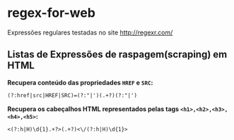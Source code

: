 # regex-for-web

Expressões regulares testadas no site http://regexr.com/

## Listas de Expressões de raspagem(scraping) em HTML

**Recupera conteúdo das propriedades `HREF` e `SRC`:**
```txt
(?:href|src|HREF|SRC)=(?:"|')(.+?)(?:"|')
```

**Recupera os cabeçalhos HTML representados pelas tags `<h1>,<h2>,<h3>,<h4>,<h5>`:**
```txt
<(?:h|H)\d{1}.+?>(.+?)<\/(?:h|H)\d{1}>
```
